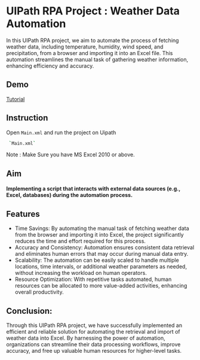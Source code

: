 
# UIPath RPA Project : Weather Data Automation

In this UIPath RPA project, we aim to automate the process of fetching weather data, including temperature, humidity, wind speed, and precipitation, from a browser and importing it into an Excel file. This automation streamlines the manual task of gathering weather information, enhancing efficiency and accuracy.




## Demo

[Tutorial](#)


## Instruction

Open `Main.xml` and run the project on Uipath

```bash
 `Main.xml`
```

Note : Make Sure you have MS Excel 2010 or above. 
    
## Aim

#### Implementing a script that interacts with external data sources (e.g., Excel, databases) during the automation process.



## Features

- Time Savings: By automating the manual task of fetching weather data from the browser and importing it into Excel, the project significantly reduces the time and effort required for this process.
- Accuracy and Consistency: Automation ensures consistent data retrieval and eliminates human errors that may occur during manual data entry.
- Scalability: The automation can be easily scaled to handle multiple locations, time intervals, or additional weather parameters as needed, without increasing the workload on human operators.
- Resource Optimization: With repetitive tasks automated, human resources can be allocated to more value-added activities, enhancing overall productivity.


## Conclusion:
Through this UIPath RPA project, we have successfully implemented an efficient and reliable solution for automating the retrieval and import of weather data into Excel. By harnessing the power of automation, organizations can streamline their data processing workflows, improve accuracy, and free up valuable human resources for higher-level tasks.